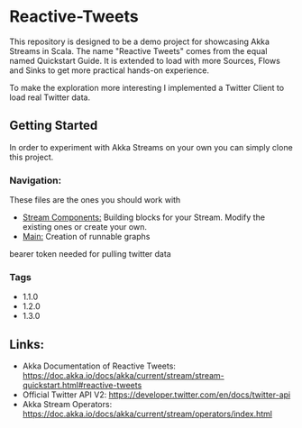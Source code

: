 # Reactive-Tweets

This repository is designed to be a demo project for showcasing Akka Streams in Scala. 
The name "Reactive Tweets" comes from the equal named Quickstart Guide.
It is extended to load with more Sources, Flows and Sinks to get more practical hands-on experience.

To make the exploration more interesting I implemented a Twitter Client to load real Twitter data.

## Getting Started
In order to experiment with Akka Streams on your own you can simply clone this project.

### Navigation:
These files are the ones you should work with
- [Stream Components:](janikdotzel/reactive-tweets/src/main/scala/janikdotzel/reactivetweets/StreamComponents.scala) 
Building blocks for your Stream. Modify the existing ones or create your own.
- [Main:](src/main/scala/janikdotzel/reactivetweets/Main.scala) 
Creation of runnable graphs

bearer token needed for pulling twitter data 

### Tags
- 1.1.0
- 1.2.0
- 1.3.0

## Links:
- Akka Documentation of Reactive Tweets: 
https://doc.akka.io/docs/akka/current/stream/stream-quickstart.html#reactive-tweets
- Official Twitter API V2:
https://developer.twitter.com/en/docs/twitter-api
- Akka Stream Operators:
https://doc.akka.io/docs/akka/current/stream/operators/index.html